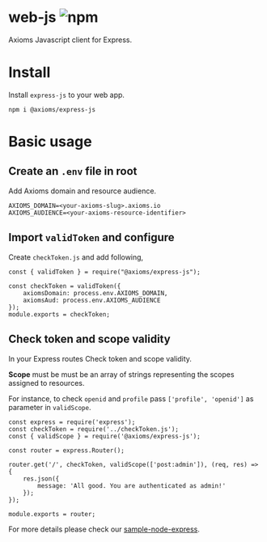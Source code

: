 # web-js ![npm](https://img.shields.io/npm/v/@axioms/express-js?style=flat-square)
Axioms Javascript client for Express.


# Install
Install `express-js` to your web app.

```
npm i @axioms/express-js
```

# Basic usage

## Create an `.env` file in root
Add Axioms domain and resource audience.

```
AXIOMS_DOMAIN=<your-axioms-slug>.axioms.io
AXIOMS_AUDIENCE=<your-axioms-resource-identifier>
```

## Import `validToken` and configure
Create `checkToken.js` and add following,

```
const { validToken } = require("@axioms/express-js");

const checkToken = validToken({
    axiomsDomain: process.env.AXIOMS_DOMAIN,
    axiomsAud: process.env.AXIOMS_AUDIENCE
});
module.exports = checkToken;
```

## Check token and scope validity
In your Express routes Check token and scope validity.


**Scope** must be must be an array of strings representing the scopes assigned to resources.

For instance, to check `openid` and `profile` pass `['profile', 'openid']` as parameter in `validScope`.


```
const express = require('express');
const checkToken = require('../checkToken.js');
const { validScope } = require('@axioms/express-js');

const router = express.Router();

router.get('/', checkToken, validScope(['post:admin']), (req, res) => {
    res.json({
        message: 'All good. You are authenticated as admin!'
    });
});

module.exports = router;
```

For more details please check our [sample-node-express](https://github.com/axioms-io/sample-node-express).
